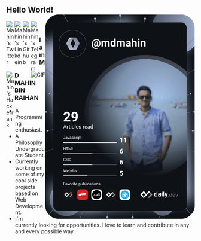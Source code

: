 ## Hello World! <a href="https://app.daily.dev/DailyDevTips"><img align="right" src="https://github.com/mdmahinpro/mdmahinpro/blob/master/devcard.svg" width="400" alt="Mahin's Dev Card"/></a>
<a href="https://twitter.com/mukto443">
  <img align="left" alt="Mahin's Twitter" width="22px" src="https://cdn.jsdelivr.net/npm/simple-icons@v3/icons/twitter.svg" />
</a>
<a href="https://www.linkedin.com/in/mukto443/">
  <img align="left" alt="Mahin's Linkdein" width="22px" src="https://cdn.jsdelivr.net/npm/simple-icons@v3/icons/linkedin.svg" />
</a>
<a href="https://github.com/mdmahinpro">
  <img align="left" alt="Mahin's Github" width="22px" src="https://cdn.jsdelivr.net/npm/simple-icons@v3/icons/github.svg" />
</a>
<a href="https://t.me/mukto443">
  <img align="left" alt="Mahin's Telegram" width="22px" src="https://cdn.jsdelivr.net/npm/simple-icons@v3/icons/telegram.svg" />
</a>
<a href="https://www.hackerrank.com/mdmahin_pro">
  <img align="left" alt="Mahin's Hackerrank" width="22px" src="https://cdn.jsdelivr.net/npm/simple-icons@v3/icons/hackerrank.svg" />
</a>
<br />
<img align="right" alt="GIF" src="http://yoganetwork.ca/wp-content/uploads/2020/06/developer.gif" />

### I am MD MAHIN BIN RAIHAN
- A Programming enthusiast.
- A Philosophy Undergraduate Student. 
- Currently working on some of my cool side projects based on Web Development.
- I'm currently looking for opportunities. I love to learn and contribute in any and every possible way.


